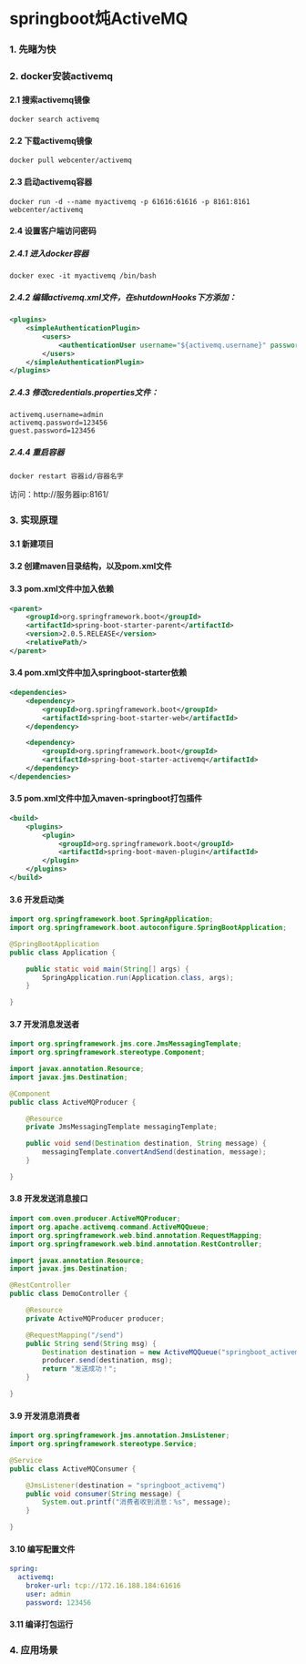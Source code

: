 # springboot炖ActiveMQ
### 1. 先睹为快
### 2. docker安装activemq
#### 2.1 搜索activemq镜像
```shell script
docker search activemq
```
#### 2.2 下载activemq镜像
```shell script
docker pull webcenter/activemq
```
#### 2.3 启动activemq容器
```shell script
docker run -d --name myactivemq -p 61616:61616 -p 8161:8161 webcenter/activemq
```
#### 2.4 设置客户端访问密码
##### 2.4.1 进入docker容器
```shell script
docker exec -it myactivemq /bin/bash
```
##### 2.4.2 编辑activemq.xml文件，在shutdownHooks下方添加：
```xml
<plugins>
    <simpleAuthenticationPlugin>
        <users>
            <authenticationUser username="${activemq.username}" password="${activemq.password}" groups="users,admins"/>
        </users>
    </simpleAuthenticationPlugin>
</plugins>
```
##### 2.4.3 修改credentials.properties文件：
```properties
activemq.username=admin
activemq.password=123456
guest.password=123456
```
##### 2.4.4 重启容器

~~~properties
docker restart 容器id/容器名字
~~~

访问：http://服务器ip:8161/

### 3. 实现原理
#### 3.1 新建项目
#### 3.2 创建maven目录结构，以及pom.xml文件
#### 3.3 pom.xml文件中加入依赖
```xml
<parent>
    <groupId>org.springframework.boot</groupId>
    <artifactId>spring-boot-starter-parent</artifactId>
    <version>2.0.5.RELEASE</version>
    <relativePath/>
</parent>
```
#### 3.4 pom.xml文件中加入springboot-starter依赖
```xml
<dependencies>
    <dependency>
        <groupId>org.springframework.boot</groupId>
        <artifactId>spring-boot-starter-web</artifactId>
    </dependency>

    <dependency>
        <groupId>org.springframework.boot</groupId>
        <artifactId>spring-boot-starter-activemq</artifactId>
    </dependency>
</dependencies>
```
#### 3.5 pom.xml文件中加入maven-springboot打包插件
```xml
<build>
    <plugins>
        <plugin>
            <groupId>org.springframework.boot</groupId>
            <artifactId>spring-boot-maven-plugin</artifactId>
        </plugin>
    </plugins>
</build>
```
#### 3.6 开发启动类
```java
import org.springframework.boot.SpringApplication;
import org.springframework.boot.autoconfigure.SpringBootApplication;

@SpringBootApplication
public class Application {

    public static void main(String[] args) {
        SpringApplication.run(Application.class, args);
    }

}
```
#### 3.7 开发消息发送者
```java
import org.springframework.jms.core.JmsMessagingTemplate;
import org.springframework.stereotype.Component;

import javax.annotation.Resource;
import javax.jms.Destination;

@Component
public class ActiveMQProducer {

    @Resource
    private JmsMessagingTemplate messagingTemplate;

    public void send(Destination destination, String message) {
        messagingTemplate.convertAndSend(destination, message);
    }

}
```
#### 3.8 开发发送消息接口
```java
import com.oven.producer.ActiveMQProducer;
import org.apache.activemq.command.ActiveMQQueue;
import org.springframework.web.bind.annotation.RequestMapping;
import org.springframework.web.bind.annotation.RestController;

import javax.annotation.Resource;
import javax.jms.Destination;

@RestController
public class DemoController {

    @Resource
    private ActiveMQProducer producer;

    @RequestMapping("/send")
    public String send(String msg) {
        Destination destination = new ActiveMQQueue("springboot_activemq");
        producer.send(destination, msg);
        return "发送成功！";
    }

}
```
#### 3.9 开发消息消费者
```java
import org.springframework.jms.annotation.JmsListener;
import org.springframework.stereotype.Service;

@Service
public class ActiveMQConsumer {

    @JmsListener(destination = "springboot_activemq")
    public void consumer(String message) {
        System.out.printf("消费者收到消息：%s", message);
    }

}
```
#### 3.10 编写配置文件
```yaml
spring:
  activemq:
    broker-url: tcp://172.16.188.184:61616
    user: admin
    password: 123456
```
#### 3.11 编译打包运行
### 4. 应用场景